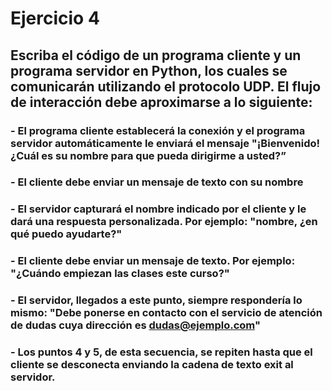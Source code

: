 # Ejercicio 4
## Escriba el código de un programa cliente y un programa servidor en Python, los cuales se comunicarán utilizando el protocolo UDP. El flujo de interacción debe aproximarse a lo siguiente:
### - El programa cliente establecerá la conexión y el programa servidor automáticamente le enviará el mensaje "¡Bienvenido! ¿Cuál es su nombre para que pueda dirigirme a usted?” 
### - El cliente debe enviar un mensaje de texto con su nombre
### - El servidor capturará el nombre indicado por el cliente y le dará una respuesta personalizada. Por ejemplo: "nombre, ¿en qué puedo ayudarte?" 
### - El cliente debe enviar un mensaje de texto. Por ejemplo: "¿Cuándo empiezan las clases este curso?"
### - El servidor, llegados a este punto, siempre respondería lo mismo: "Debe ponerse en contacto con el servicio de atención de dudas cuya dirección es dudas@ejemplo.com" 
### - Los puntos 4 y 5, de esta secuencia, se repiten hasta que el cliente se desconecta enviando la cadena de texto exit al servidor.